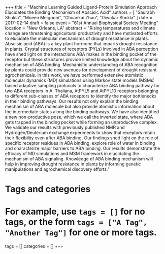 +++
title = "Machine Learning Guided Ligand-Protein Simulation Approach Elucidates the Binding Mechanism of Abscisic Acid"
authors = [ "Saurabh Shukla", "Moeen Meigooni", "Chuankai Zhao", "Diwakar Shukla" ]
date = 2017-02-14
draft = false
event = "61st Annual Biophysical Society Meeting"
location = "New Orleans, LA"
abstract    = "Rising temperatures and climate change are threatening agricultural productivity and have motivated efforts to elucidate the molecular mechanisms of drought resistance in plants. Abscisic acid (ABA) is a key plant hormone that imparts drought resistance in plants. Crystal structures of receptors (PYLs) involved in ABA perception have shed light on the interactions ABA makes in the binding pocket of the receptor but these structures provide limited knowledge about the dynamic mechanism of ABA binding. Mechanistic understanding of ABA recognition by plants could provide new avenues for development of drought resistant agrochemicals. In this work, we have performed extensive atomistic molecular dynamics (MD) simulations using Markov state models (MSMs) based adaptive sampling protocols to characterize ABA binding pathway for two ABA receptors in A. Thaliana, AtPYL5 and AtPYL10 receptors belonging to different sub-classes of ABA receptors to identify the major bottlenecks in their binding pathways. Our results not only explain the binding mechanism of ABA molecule but also provide atomistic information about the intermediate states along the binding pathways. We have also identified a new non-productive pose, which we call the inverted state, where ABA gets trapped in the binding pocket while forming an unproductive complex. We validate our results with previously published NMR and Hydrogen/Deuterium exchange experiments to show that receptors retain their flexibility even after ABA binding. Our findings shed light on the role of specific receptor residues in ABA binding, explore role of water in binding and characterize major barriers to ABA binding. Our results demonstrate the efficacy of MD simulations and MSM framework in elucidating the mechanism of ABA signaling. Knowledge of ABA binding mechanism will help in improving drought resistance in plants by informing genetic manipulations and agrochemical discovery efforts."

# Tags and categories
# For example, use `tags = []` for no tags, or the form `tags = ["A Tag", "Another Tag"]` for one or more tags.
tags = []
categories = []
+++

